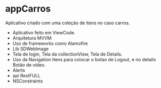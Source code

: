 # appCarros
Aplicativo criado com uma coleção de itens no caso carros. 

* Aplicativo feito em ViewCode.
* Arquitetura MVVM
* Uso de frameworks como Alamofire
* Lib SDWebImage
* Tela de login, Tela da collectionView, Tela de Details. 
* Uso da Navigation Itens para colocar o botao de Logout, e no details Botão de video. 
* Alerts
* api RestFULL
* NSConstraints
